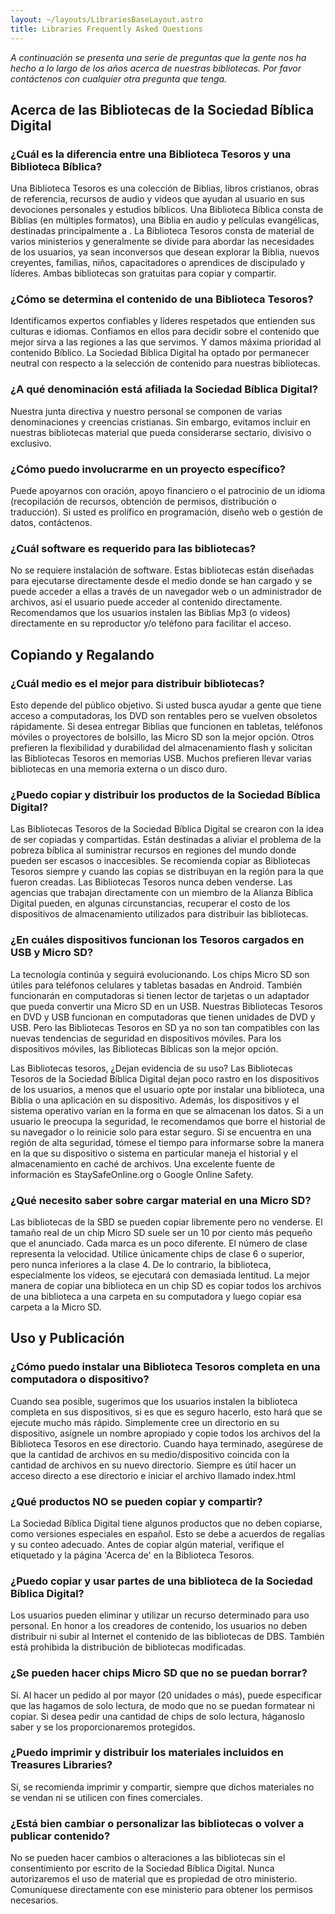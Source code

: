 ```yaml
---
layout: ~/layouts/LibrariesBaseLayout.astro
title: Libraries Frequently Asked Questions
---
```


*A continuación se presenta una serie de preguntas que la gente nos ha hecho a lo largo de los años acerca de nuestras bibliotecas. Por favor contáctenos con cualquier otra pregunta que tenga.*

## Acerca de las Bibliotecas de la Sociedad Bíblica Digital
### ¿Cuál es la diferencia entre una Biblioteca Tesoros y una Biblioteca Bíblica?
Una Biblioteca Tesoros es una colección de Biblias, libros cristianos, obras de referencia, recursos de audio y videos que ayudan al usuario en sus devociones personales y estudios bíblicos. Una Biblioteca Bíblica consta de Biblias (en múltiples formatos), una Biblia en audio y películas evangélicas, destinadas principalmente a . La Biblioteca Tesoros consta de material de varios ministerios y generalmente se divide para abordar las necesidades de los usuarios, ya sean inconversos que desean explorar la Biblia, nuevos creyentes, familias, niños, capacitadores o aprendices de discipulado y líderes. Ambas bibliotecas son gratuitas para copiar y compartir.

### ¿Cómo se determina el contenido de una Biblioteca Tesoros?
Identificamos expertos confiables y líderes respetados que entienden sus culturas e idiomas. Confiamos en ellos para decidir sobre el contenido que mejor sirva a las regiones a las que servimos. Y damos máxima prioridad al contenido Bíblico. La Sociedad Bíblica Digital ha optado por permanecer neutral con respecto a la selección de contenido para nuestras bibliotecas.

### ¿A qué denominación está afiliada la Sociedad Bíblica Digital?
Nuestra junta directiva y nuestro personal se componen de varias denominaciones y creencias cristianas. Sin embargo, evitamos incluir en nuestras bibliotecas material que pueda considerarse sectario, divisivo o exclusivo.

### ¿Cómo puedo involucrarme en un proyecto específico?
Puede apoyarnos con oración, apoyo financiero o el patrocinio de un idioma (recopilación de recursos, obtención de permisos, distribución o traducción). Si usted es prolífico en programación, diseño web o gestión de datos, contáctenos.

### ¿Cuál software es requerido para las bibliotecas?
No se requiere instalación de software. Estas bibliotecas están diseñadas para ejecutarse directamente desde el medio donde se han cargado y se puede acceder a ellas a través de un navegador web o un administrador de archivos, así el usuario puede acceder al contenido directamente. Recomendamos que los usuarios instalen las Biblias Mp3 (o videos) directamente en su reproductor y/o teléfono para facilitar el acceso.

## Copiando y Regalando
### ¿Cuál medio es el mejor para distribuir bibliotecas?
Esto depende del público objetivo. Si usted busca ayudar a gente que tiene acceso a computadoras, los DVD son rentables pero se vuelven obsoletos rápidamente. Si desea entregar Biblias que funcionen en tabletas, teléfonos móviles o proyectores de bolsillo, las Micro SD son la mejor opción. Otros prefieren la flexibilidad y durabilidad del almacenamiento flash y solicitan las Bibliotecas Tesoros en memorias USB. Muchos prefieren llevar varias bibliotecas en una memoria externa o un disco duro.

### ¿Puedo copiar y distribuir los productos de la Sociedad Bíblica Digital?
Las Bibliotecas Tesoros de la Sociedad Bíblica Digital se crearon con la idea de ser copiadas y compartidas. Están destinadas a aliviar el problema de la pobreza bíblica al suministrar recursos en regiones del mundo donde pueden ser escasos o inaccesibles. Se recomienda copiar as Bibliotecas Tesoros siempre y cuando las copias se distribuyan en la región para la que fueron creadas. Las Bibliotecas Tesoros nunca deben venderse. Las agencias que trabajan directamente con un miembro de la Alianza Bíblica Digital pueden, en algunas circunstancias, recuperar el costo de los dispositivos de almacenamiento utilizados para distribuir las bibliotecas.

### ¿En cuáles dispositivos funcionan los Tesoros cargados en USB y Micro SD?
La tecnología continúa y seguirá evolucionando. Los chips Micro SD son útiles para teléfonos celulares y tabletas basadas en Android. También funcionarán en computadoras si tienen lector de tarjetas o un adaptador que pueda convertir una Micro SD en un USB. Nuestras Bibliotecas Tesoros en DVD y USB funcionan en computadoras que tienen unidades de DVD y USB. Pero las Bibliotecas Tesoros en SD ya no son tan compatibles con las nuevas tendencias de seguridad en dispositivos móviles. Para los dispositivos móviles, las Bibliotecas Bíblicas son la mejor opción.

Las Bibliotecas tesoros, ¿Dejan evidencia de su uso?
Las Bibliotecas Tesoros de la Sociedad Bíblica Digital dejan poco rastro en los dispositivos de los usuarios, a menos que el usuario opte por instalar una biblioteca, una Biblia o una aplicación en su dispositivo. Además, los dispositivos y el sistema operativo varían en la forma en que se almacenan los datos. Si a un usuario le preocupa la seguridad, le recomendamos que borre el historial de su navegador o lo reinicie solo para estar seguro. Si se encuentra en una región de alta seguridad, tómese el tiempo para informarse sobre la manera en la que su dispositivo o sistema en particular maneja el historial y el almacenamiento en caché de archivos. Una excelente fuente de información es StaySafeOnline.org o Google Online Safety.

### ¿Qué necesito saber sobre cargar material en una Micro SD?
Las bibliotecas de la SBD se pueden copiar libremente pero no venderse. El tamaño real de un chip Micro SD suele ser un 10 por ciento más pequeño que el anunciado. Cada marca es un poco diferente. El número de clase representa la velocidad. Utilice únicamente chips de clase 6 o superior, pero nunca inferiores a la clase 4. De lo contrario, la biblioteca, especialmente los vídeos, se ejecutará con demasiada lentitud. La mejor manera de copiar una biblioteca en un chip SD es copiar todos los archivos de una biblioteca a una carpeta en su computadora y luego copiar esa carpeta a la Micro SD.

## Uso y Publicación
### ¿Cómo puedo instalar una Biblioteca Tesoros completa en una computadora o dispositivo?
Cuando sea posible, sugerimos que los usuarios instalen la biblioteca completa en sus dispositivos, si es que es seguro hacerlo, esto hará que se ejecute mucho más rápido. Simplemente cree un directorio en su dispositivo, asígnele un nombre apropiado y copie todos los archivos del la Biblioteca Tesoros en ese directorio. Cuando haya terminado, asegúrese de que la cantidad de archivos en su medio/dispositivo coincida con la cantidad de archivos en su nuevo directorio. Siempre es útil hacer un acceso directo a ese directorio e iniciar el archivo llamado index.html

### ¿Qué productos NO se pueden copiar y compartir?
La Sociedad Bíblica Digital tiene algunos productos que no deben copiarse, como versiones especiales en español. Esto se debe a acuerdos de regalías y su conteo adecuado. Antes de copiar algún material, verifique el etiquetado y la página 'Acerca de' en la Biblioteca Tesoros.

### ¿Puedo copiar y usar partes de una biblioteca de la Sociedad Bíblica Digital?
Los usuarios pueden eliminar y utilizar un recurso determinado para uso personal. En honor a los creadores de contenido, los usuarios no deben distribuir ni subir al Internet el contenido de las bibliotecas de DBS. También está prohibida la distribución de bibliotecas modificadas.

### ¿Se pueden hacer chips Micro SD que no se puedan borrar?
Sí. Al hacer un pedido al por mayor (20 unidades o más), puede especificar que las hagamos de solo lectura, de modo que no se puedan formatear ni copiar. Si desea pedir una cantidad de chips de solo lectura, háganoslo saber y se los proporcionaremos protegidos.

### ¿Puedo imprimir y distribuir los materiales incluidos en Treasures Libraries?
Sí, se recomienda imprimir y compartir, siempre que dichos materiales no se vendan ni se utilicen con fines comerciales.

### ¿Está bien cambiar o personalizar las bibliotecas o volver a publicar contenido?
No se pueden hacer cambios o alteraciones a las bibliotecas sin el consentimiento por escrito de la Sociedad Bíblica Digital. Nunca autorizaremos el uso de material que es propiedad de otro ministerio. Comuníquese directamente con ese ministerio para obtener los permisos necesarios.
